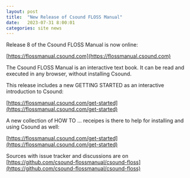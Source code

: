 ```yaml
---
layout: post
title:  "New Release of Csound FLOSS Manual"
date:   2023-07-31 8:00:01
categories: site news 
---
```


Release 8 of the Csound FLOSS Manual is now online:

[https://flossmanual.csound.com](https://flossmanual.csound.com)

The Csound FLOSS Manual is an interactive text book. 
It can be read and executed in any browser, without installing Csound.

This release includes a new GETTING STARTED as an interactive introduction to Csound:

[https://flossmanual.csound.com/get-started](https://flossmanual.csound.com/get-started)

A new collection of HOW TO ... receipes is there to help for installing and using Csound as well:

[https://flossmanual.csound.com/get-started](https://flossmanual.csound.com/get-started)

Sources with issue tracker and discussions are on [https://github.com/csound-flossmanual/csound-floss](https://github.com/csound-flossmanual/csound-floss)
